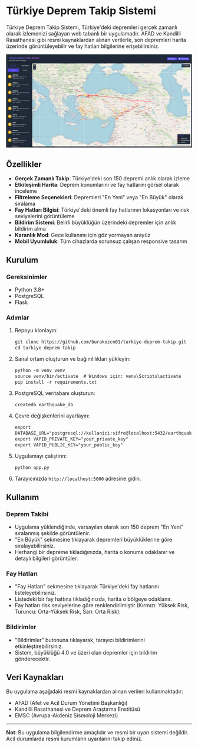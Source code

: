 # Türkiye Deprem Takip Sistemi

Türkiye Deprem Takip Sistemi, Türkiye'deki depremleri gerçek zamanlı olarak izlemenizi sağlayan web tabanlı bir uygulamadır. AFAD ve Kandilli Rasathanesi gibi resmi kaynaklardan alınan verilerle, son depremleri harita üzerinde görüntüleyebilir ve fay hatları bilgilerine erişebilirsiniz.

![Deprem Takip Sistemi](screenshot.png)

## Özellikler

- **Gerçek Zamanlı Takip**: Türkiye'deki son 150 depremi anlık olarak izleme
- **Etkileşimli Harita**: Deprem konumlarını ve fay hatlarını görsel olarak inceleme
- **Filtreleme Seçenekleri**: Depremleri "En Yeni" veya "En Büyük" olarak sıralama
- **Fay Hatları Bilgisi**: Türkiye'deki önemli fay hatlarının lokasyonları ve risk seviyelerini görüntüleme 
- **Bildirim Sistemi**: Belirli büyüklüğün üzerindeki depremler için anlık bildirim alma
- **Karanlık Mod**: Gece kullanımı için göz yormayan arayüz
- **Mobil Uyumluluk**: Tüm cihazlarda sorunsuz çalışan responsive tasarım

## Kurulum

### Gereksinimler

- Python 3.8+
- PostgreSQL
- Flask

### Adımlar

1. Repoyu klonlayın:
   ```
   git clone https://github.com/burakozcn01/turkiye-deprem-takip.git
   cd turkiye-deprem-takip
   ```

2. Sanal ortam oluşturun ve bağımlılıkları yükleyin:
   ```
   python -m venv venv
   source venv/bin/activate  # Windows için: venv\Scripts\activate
   pip install -r requirements.txt
   ```

3. PostgreSQL veritabanı oluşturun:
   ```
   createdb earthquake_db
   ```

4. Çevre değişkenlerini ayarlayın:
   ```
   export DATABASE_URL="postgresql://kullanici:sifre@localhost:5432/earthquake_db"
   export VAPID_PRIVATE_KEY="your_private_key"
   export VAPID_PUBLIC_KEY="your_public_key"
   ```

5. Uygulamayı çalıştırın:
   ```
   python app.py
   ```

6. Tarayıcınızda `http://localhost:5000` adresine gidin.

## Kullanım

### Deprem Takibi

- Uygulama yüklendiğinde, varsayılan olarak son 150 deprem "En Yeni" sıralanmış şekilde görüntülenir.
- "En Büyük" sekmesine tıklayarak depremleri büyüklüklerine göre sıralayabilirsiniz.
- Herhangi bir depreme tıkladığınızda, harita o konuma odaklanır ve detaylı bilgileri görüntüler.

### Fay Hatları

- "Fay Hatları" sekmesine tıklayarak Türkiye'deki fay hatlarını listeleyebilirsiniz.
- Listedeki bir fay hattına tıkladığınızda, harita o bölgeye odaklanır.
- Fay hatları risk seviyelerine göre renklendirilmiştir (Kırmızı: Yüksek Risk, Turuncu: Orta-Yüksek Risk, Sarı: Orta Risk).

### Bildirimler

- "Bildirimler" butonuna tıklayarak, tarayıcı bildirimlerini etkinleştirebilirsiniz.
- Sistem, büyüklüğü 4.0 ve üzeri olan depremler için bildirim gönderecektir.

## Veri Kaynakları

Bu uygulama aşağıdaki resmi kaynaklardan alınan verileri kullanmaktadır:

- AFAD (Afet ve Acil Durum Yönetimi Başkanlığı)
- Kandilli Rasathanesi ve Deprem Araştırma Enstitüsü
- EMSC (Avrupa-Akdeniz Sismoloji Merkezi)

---

**Not**: Bu uygulama bilgilendirme amaçlıdır ve resmi bir uyarı sistemi değildir. Acil durumlarda resmi kurumların uyarılarını takip ediniz.